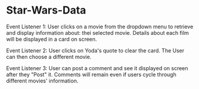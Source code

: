 # Star-Wars-Data

Event Listener 1:
User clicks on a movie from the dropdown menu to retrieve and display information about:
thei selected movie. Details about each film will be displayed in a card on screen.

Event Listener 2:
User clicks on Yoda's quote to clear the card. The User can then choose a different movie.

Event Listener 3:
User can post a comment and see it displayed on screen after they "Post" it. Comments will remain even if users cycle through different movies' information.
